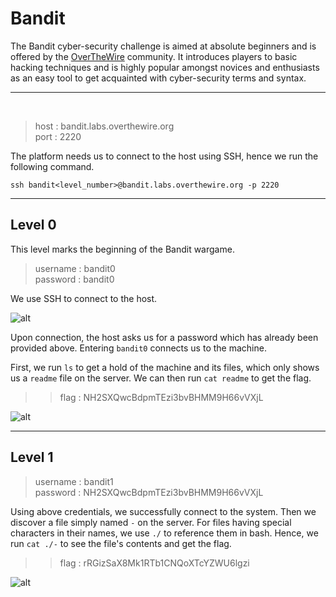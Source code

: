 # Bandit
The Bandit cyber-security challenge is aimed at absolute beginners and is offered by the [OverTheWire](https://overthewire.org/wargames/) community. It introduces players to basic hacking techniques and is highly popular amongst novices and enthusiasts as an easy tool to get acquainted with cyber-security terms and syntax.

---
<br/>

> host : bandit.labs.overthewire.org  
> port : 2220  

The platform needs us to connect to the host using SSH, hence we run the following command.

```
ssh bandit<level_number>@bandit.labs.overthewire.org -p 2220
```

---

## Level 0

This level marks the beginning of the Bandit wargame.  

> username : bandit0  
> password : bandit0


We use SSH to connect to the host.

![alt](https://lh4.googleusercontent.com/uhLTb1_L6z0gPBMARl-vzKJyH7DXFQjKBpJksg7VyounmgXYSnMUXMs4l5vF4P8qOsI=w2400)

Upon connection, the host asks us for a password which has already been provided above. Entering  ``bandit0`` connects us to the machine.


First, we run ``ls`` to get a hold of the machine and its files, which only shows us a ``readme`` file on the server. We can then run ``cat readme`` to get the flag.

>> flag : NH2SXQwcBdpmTEzi3bvBHMM9H66vVXjL

![alt](https://lh4.googleusercontent.com/d1-JTEIZNUAiZN7QoUNmM3QvfPMh30AWoeqdhX67LhsUZtmZu7GHmGqbHPn5reZqtZU=w2400)

---

## Level 1

> username : bandit1  
> password : NH2SXQwcBdpmTEzi3bvBHMM9H66vVXjL

Using above credentials, we successfully connect to the system. Then we discover a file simply named ``-`` on the server. For files having special characters in their names, we use ``./`` to reference them in bash. Hence, we run ``cat ./-`` to see the file's contents and get the flag.

>> flag : rRGizSaX8Mk1RTb1CNQoXTcYZWU6lgzi

![alt](https://lh3.googleusercontent.com/wgwxlI5yIxCZ418IBXrEvpBaoNtzCcMfHKwnL9MTSBq089ktXaPMNV96mxC0KHxdHjA=w2400)